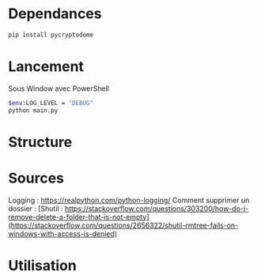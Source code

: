 # Dependances
```bash
pip install pycryptodome
```

# Lancement
Sous Window avec PowerShell
```bash
$env:LOG_LEVEL = "DEBUG"
python main.py
```
# Structure

# Sources
Logging : https://realpython.com/python-logging/
Comment supprimer un dossier : [Shutil : https://stackoverflow.com/questions/303200/how-do-i-remove-delete-a-folder-that-is-not-empty](https://stackoverflow.com/questions/2656322/shutil-rmtree-fails-on-windows-with-access-is-denied)
# Utilisation

